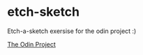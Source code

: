 # etch-sketch
Etch-a-sketch exersise for the odin project :)

[The Odin Project](https://www.theodinproject.com/paths/foundations/courses/foundations/lessons/etch-a-sketch-project)

